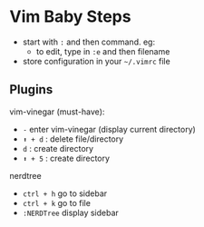 # Vim Baby Steps
- start with `:` and then command. eg:
  - to edit, type in `:e` and then filename
- store configuration in your `~/.vimrc` file

## Plugins
vim-vinegar (must-have): 
- `-` enter vim-vinegar (display current directory)
- `⬆ + d` : delete file/directory
- `d` : create directory
- `⬆ + 5` : create directory

nerdtree
- `ctrl + h` go to sidebar
- `ctrl + k` go to file
- `:NERDTree` display sidebar